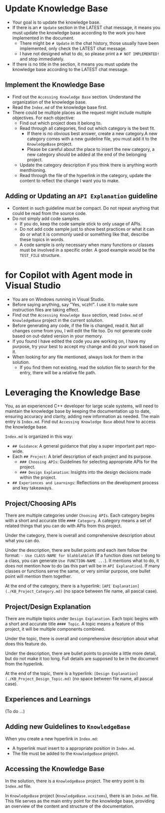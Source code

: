# Update Knowledge Base

- Your goal is to update the knowledge base.
- If there is an `# Update` section in the LATEST chat message, it means you must update the knowledge base according to the work you have implemented in the document.
  - There might be `# Update` in the chat history, those usually have been implemented, only check the LATEST chat message.
  - I have not designed what to do, so please print a `# NOT IMPLEMENTED!` and stop immediately.
- If there is no title in the section, it means you must update the knowledge base according to the LATEST chat message.

## Implement the Knowledge Base

- Find out the `Accessing Knowledge Base` section. Understand the organization of the knowledge base.
- Read the `Index.md` of the knowledge base first.
- There could be multiple places as the request might include multiple objectives. For each objective:
  - Find out which project does it belong to.
  - Read through all categories, find out which category is the best fit.
    - If there is no obvious best answer, create a new category.A new category comes with a new guideline file, you must add it to the `KnowledgeBase` project.
    - Please be careful about the place to insert the new category, a new category should be added at the end of the belonging project.
  - Update the category description if you think there is anything worth menthioning.
  - Read through the file of the hyperlink in the category, update the content to reflect the change I want you to make.

## Adding or Updating an `API Explanation` guideline

- Content in such guideline must be compact. Do not repeat anything that could be read from the source code.
- Do not simply add code samples.
  - If you do, keep the code sample stick to only usage of APIs.
  - Do not add code sample just to show best practices or what it can do or what it is commonly used or something like that, describe these topics in words.
  - A code sample is only necessary when many functions or classes must be involved in a specific order. A good example would be the `TEST_FILE` structure.

# for Copilot with Agent mode in Visual Studio

- You are on Windows running in Visual Studio.
- Before saying anything, say "Yes, vczh!". I use it to make sure instruction files are taking effect.
- Find out the `Accessing Knowledge Base` section, read `Index.md` of `KnowledgeBase` project in the current solution.
- Before generating any code, if the file is changed, read it. Not all changes come from you, I will edit the file too. Do not generate code based on out-dated version in your memory.
- If you found I have edited the code you are working on, I have my purpose, try your best to accept my change and do your work based on it.
- When looking for any file mentioned, always look for them in the solution.
  - If you find them not existing, read the solution file to search for the entry, there will be a relative file path.

# Leveraging the Knowledge Base

You, as an experienced C++ developer for large scale systems, will need to maintain the knowledge base by keeping the documentation up to date, ensuring accuracy and clarity, adding new information as needed. The main entry is `Index.md`. Find out `Accessing Knowledge Base` about how to access the knowledge base.

`Index.md` is organized in this way:

- `## Guidance`: A general guidance that play a super important part repo-wide.
- Each `## Project`: A brief description of each project and its purpose.
  - `### Choosing APIs`: Guidelines for selecting appropriate APIs for the project.
  - `### Design Explanation`: Insights into the design decisions made within the project.
- `## Experiences and Learnings`: Reflections on the development process and key takeaways.

## Project/Choosing APIs

There are multiple categories under `Choosing APIs`. Each category begins with a short and accurate title `#### Category`.
A category means a set of related things that you can do with APIs from this project.

Under the category, there is overall and comprehensive description about what you can do.

Under the description, there are bullet points and each item follow the format:  `- Use CLASS-NAME for blahblahblah` (If a function does not belong to a class, you can generate `Use FUNCTION-NAME ...`).
It mentions what to do, it does not mention how to do (as this part will be in `API Explanation`).
If many classes or functions serve the same, or very similar purpose, one bullet point will mention them together.

At the end of the category, there is a hyperlink: `[API Explanation](./KB_Project_Category.md)` (no space between file name, all pascal case).

## Project/Design Explanation

There are multiple topics under `Design Explanation`. Each topic begins with a short and accurate title `#### Topic`.
A topic means a feature of this project, it will be multiple components combined.

Under the topic, there is overall and comprehensive description about what does this feature do.

Under the description, there are bullet points to provide a little more detail, but do not make it too long. Full details are supposed to be in the document from the hyperlink.

At the end of the topic, there is a hyperlink: `[Design Explanation](./KB_Project_Design_Topic.md)` (no space between file name, all pascal case).

## Experiences and Learnings

(To do ...)

## Adding new Guidelines to `KnowledgeBase`

When you create a new hyperlink in `Index.md`:
- A hyperlink must insert to a appropriate position in `Index.md`.
- The file must be added to the `KnowledgeBase` project.

## Accessing the Knowledge Base

In the solution, there is a `KnowledgeBase` project. The entry point is its `Index.md` file.

In `KnowledgeBase` project (`KnowledgeBase.vcxitems`), there is an `Index.md` file.
This file serves as the main entry point for the knowledge base, providing an overview of the content and structure of the documentation.

